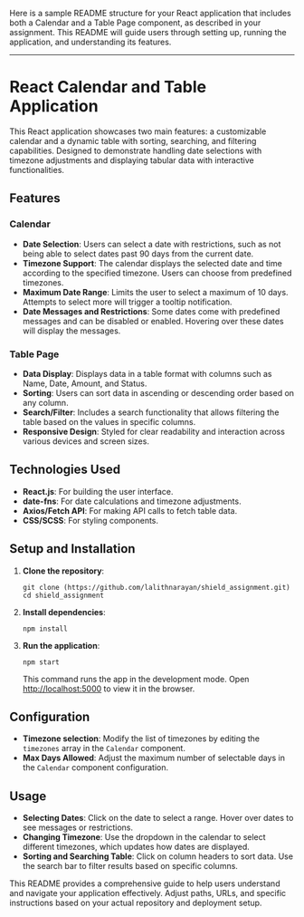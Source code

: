 Here is a sample README structure for your React application that includes both a Calendar and a Table Page component, as described in your assignment. This README will guide users through setting up, running the application, and understanding its features.

---

# React Calendar and Table Application

This React application showcases two main features: a customizable calendar and a dynamic table with sorting, searching, and filtering capabilities. Designed to demonstrate handling date selections with timezone adjustments and displaying tabular data with interactive functionalities.

## Features

### Calendar
- **Date Selection**: Users can select a date with restrictions, such as not being able to select dates past 90 days from the current date.
- **Timezone Support**: The calendar displays the selected date and time according to the specified timezone. Users can choose from predefined timezones.
- **Maximum Date Range**: Limits the user to select a maximum of 10 days. Attempts to select more will trigger a tooltip notification.
- **Date Messages and Restrictions**: Some dates come with predefined messages and can be disabled or enabled. Hovering over these dates will display the messages.

### Table Page
- **Data Display**: Displays data in a table format with columns such as Name, Date, Amount, and Status.
- **Sorting**: Users can sort data in ascending or descending order based on any column.
- **Search/Filter**: Includes a search functionality that allows filtering the table based on the values in specific columns.
- **Responsive Design**: Styled for clear readability and interaction across various devices and screen sizes.

## Technologies Used
- **React.js**: For building the user interface.
- **date-fns**: For date calculations and timezone adjustments.
- **Axios/Fetch API**: For making API calls to fetch table data.
- **CSS/SCSS**: For styling components.

## Setup and Installation
1. **Clone the repository**:
   ```
   git clone (https://github.com/lalithnarayan/shield_assignment.git)
   cd shield_assignment
   ```

2. **Install dependencies**:
   ```
   npm install
   ```

3. **Run the application**:
   ```
   npm start
   ```
   This command runs the app in the development mode. Open [http://localhost:5000](http://localhost:5000) to view it in the browser.

## Configuration
- **Timezone selection**: Modify the list of timezones by editing the `timezones` array in the `Calendar` component.
- **Max Days Allowed**: Adjust the maximum number of selectable days in the `Calendar` component configuration.

## Usage
- **Selecting Dates**: Click on the date to select a range. Hover over dates to see messages or restrictions.
- **Changing Timezone**: Use the dropdown in the calendar to select different timezones, which updates how dates are displayed.
- **Sorting and Searching Table**: Click on column headers to sort data. Use the search bar to filter results based on specific columns.


This README provides a comprehensive guide to help users understand and navigate your application effectively. Adjust paths, URLs, and specific instructions based on your actual repository and deployment setup.
